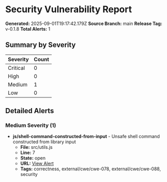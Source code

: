 # Security Vulnerability Report

**Generated:** 2025-09-01T19:17:42.179Z
**Source Branch:** main
**Release Tag:** v-0.1.8
**Total Alerts:** 1

## Summary by Severity

| Severity | Count |
|----------|-------|
| Critical | 0 |
| High     | 0 |
| Medium   | 1 |
| Low      | 0 |

## Detailed Alerts

### Medium Severity (1)

- **js/shell-command-constructed-from-input** - Unsafe shell command constructed from library input
  - **File:** src/utils.js
  - **Line:** 7
  - **State:** open
  - **URL:** [View Alert](https://github.com/ankitchoudhary-vcf/codeql-js-testing/security/code-scanning/1)
  - **Tags:** correctness, external/cwe/cwe-078, external/cwe/cwe-088, security

